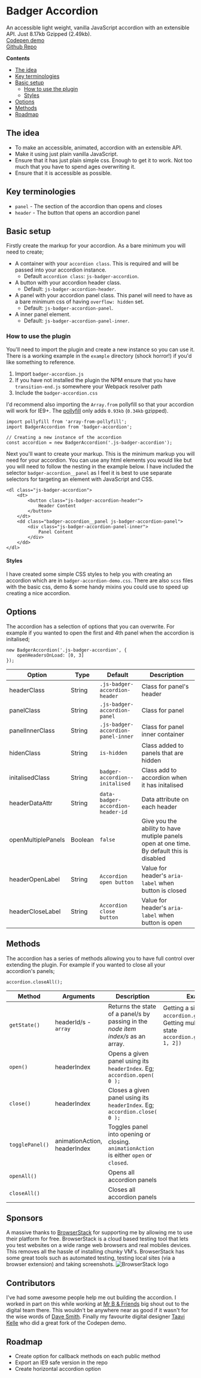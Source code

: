 # Badger Accordion
An accessible light weight, vanilla JavaScript accordion with an extensible API. Just 8.17kb Gzipped (2.49kb).
<br>
[Codepen demo](https://codepen.io/stuartjnelson/full/WZpxqY)
<br>
[Github Repo](https://github.com/stuartjnelson/badger-accordion)
<br>

**Contents**
  - [The idea](#the-idea)
  - [Key terminologies](#key-terminologies)
  - [Basic setup](#basic-setup)
    - [How to use the plugin](#how-to-use-the-plugin)
    - [Styles](#styles)
  - [Options](#options)
  - [Methods](#methods)
  - [Roadmap](#roadmap)


## The idea
 - To make an accessible, animated, accordion with an extensible API.
 - Make it using just plain vanilla JavaScript.
 - Ensure that it has just plain simple css. Enough to get it to work. Not too much that you have to spend ages overwriting it.
 - Ensure that it is accessible as possible.


## Key terminologies
 - `panel`  - The section of the accordion than opens and closes
 - `header` - The button that opens an accordion panel


## Basic setup

Firstly create the markup for your accordion. As a bare minimum you will need to create;

 * A container with your `accordion class`. This is required and will be passed into your accordion instance.
    * Default `accordion class`: `js-badger-accordion`.
 * A button with your accordion header class.
    * Default: `js-badger-accordion-header`.
 * A panel with your accordion panel class. This panel will need to have as a bare minimum css of having `overflow: hidden` set.
    * Default: `js-badger-accordion-panel`.
 * A inner panel element.
    * Default: `js-badger-accordion-panel-inner`.

### How to use the plugin
You'll need to import the plugin and create a new instance so you can use it. There is a working example in the `example` directory (shock horror!) if you'd like something to reference.

 1. Import `badger-accordion.js`
 2. If you have not installed the plugin the NPM ensure that you have `transition-end.js` somewhere your Webpack resolver path
 3. Include the `badger-accordion.css`

I'd recommend also importing the `Array.from` pollyfill so that your accordion will work for IE9+. The [pollyfill](https://developer.mozilla.org/en-US/docs/Web/JavaScript/Reference/Global_Objects/Array/from#Polyfill) only adds `0.93kb` (`0.34kb` gzipped).
```
import pollyfill from 'array-from-pollyfill';
import BadgerAccordion from 'badger-accordion';

// Creating a new instance of the accordion
const accordion = new BadgerAccordion('.js-badger-accordion');
```

Next you'll want to create your markup. This is the minimum markup you will need for your accordion. You can use any html elements you would like but you will need to follow the nesting in the example below. I have included the selector `badger-accordion__panel` as I feel it is best to use separate selectors for targeting an element with JavaScript and CSS.
```
<dl class="js-badger-accordion">
    <dt>
        <button class="js-badger-accordion-header">
            Header Content
        </button>
    </dt>
    <dd class="badger-accordion__panel js-badger-accordion-panel">
        <div class="js-badger-accordion-panel-inner">
            Panel Content
        </div>
    </dd>
</dl>
```

#### Styles
I have created some simple CSS styles to help you with creating an accordion which are in `badger-accordion-demo.css`. There are also `scss` files with the basic css, demo & some handy mixins you could use to speed up creating a nice accordion.



## Options

The accordion has a selection of options that you can overwrite. For example if you wanted to open the first and 4th panel when the accordion is initalised;

```
new BadgerAccordion('.js-badger-accordion', {
    openHeadersOnLoad: [0, 3]    
});
```
| Option             | Type    | Default                            | Description |
| ---                | ---     | ---                                | ---   |
| headerClass        | String  | `.js-badger-accordion-header`      | Class for panel's header  |
| panelClass         | String  | `.js-badger-accordion-panel`       | Class for panel  |
| panelInnerClass    | String  | `.js-badger-accordion-panel-inner` | Class for panel inner container  |
| hidenClass         | String  | `is-hidden`                        | Class added to panels that are hidden  |
| initalisedClass    | String  | `badger-accordion--initalised`     | Class add to accordion when it has initalised   |
| headerDataAttr     | String  | `data-badger-accordion-header-id`  | Data attribute on each header   |
| openMultiplePanels | Boolean | `false`                            | Give you the ability to have mutiple panels open at one time. By default this is disabled  |
| headerOpenLabel    | String  | `Accordion open button`            | Value for header's `aria-label` when button is closed |
| headerCloseLabel   | String  | `Accordion close button`           | Value for header's `aria-label` when button is open  |


## Methods

The accordion has a series of methods allowing you to have full control over extending the plugin. For example if you wanted to close all your accordion's panels;

```
accordion.closeAll();
```


| Method          | Arguments            | Description | Example |
|---              |---                   |---          |---          |
| `getState()`    | headerId/s - `array` | Returns the state of a panel/s by passing in the _node item index/s_ as an array. |  Getting a single Id. `accordion.getState([0])`. <br> Getting multiple header's state `accordion.getState([0, 1, 2])` |
| `open()`        | headerIndex          | Opens a given panel using its `headerIndex`. Eg; ` accordion.open( 0 );` ||
| `close()`       | headerIndex          | Closes a given panel using its `headerIndex`. Eg; ` accordion.close( 0 );` ||
| `togglePanel()` | animationAction, headerIndex | Toggles panel into opening or closing. `animationAction` is either `open` or `closed`. ||
| `openAll()`     |                      | Opens all accordion panels   ||
| `closeAll()`    |                      | Closes all accordion panels  ||


## Sponsors
A massive thanks to [BrowserStack](https://www.browserstack.com) for supporting me by allowing me to use their platform for free. BrowserStack is a cloud based testing tool that lets you test websites on a wide range web browsers and real mobiles devices. This removes all the hassle of installing chunky VM's. BrowserStack has some great tools such as automated testing, testing local sites (via a browser extension) and taking screenshots.
![BrowserStack logo](https://digitalscientists.com/system/images/1448/original/logo-browserstack.png)


## Contributors 
I've had some awesome people help me out building the accordion. I worked in part on this while working at [Mr B & Friends](https://www.mrbandfriends.co.uk/) big shout out to the digital team there. This wouldn't be anywhere near as good if it wasn't for the wise words of [Dave Smith](https://github.com/getdave). Finally my favourite digital designer [Taavi Kelle](https://twitter.com/taavetkelle) who did a great fork of the Codepen demo.   


## Roadmap
 - Create option for callback methods on each public method
 - Export an IE9 safe version in the repo
 - Create horizontal accordion option
